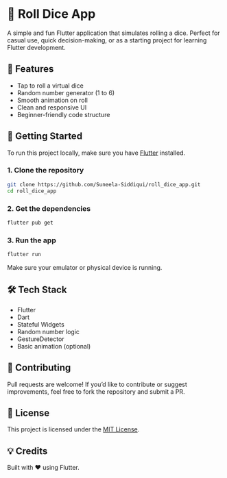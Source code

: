 # 🎲 Roll Dice App

A simple and fun Flutter application that simulates rolling a dice. Perfect for casual use, quick decision-making, or as a starting project for learning Flutter development.

## 📱 Features

- Tap to roll a virtual dice
- Random number generator (1 to 6)
- Smooth animation on roll
- Clean and responsive UI
- Beginner-friendly code structure

## 🚀 Getting Started

To run this project locally, make sure you have [Flutter](https://flutter.dev/docs/get-started/install) installed.

### 1. Clone the repository

```bash
git clone https://github.com/Suneela-Siddiqui/roll_dice_app.git
cd roll_dice_app
```

### 2. Get the dependencies

```bash
flutter pub get
```

### 3. Run the app

```bash
flutter run
```

Make sure your emulator or physical device is running.

## 🛠️ Tech Stack

- Flutter
- Dart
- Stateful Widgets
- Random number logic
- GestureDetector
- Basic animation (optional)

## 🤝 Contributing

Pull requests are welcome! If you’d like to contribute or suggest improvements, feel free to fork the repository and submit a PR.

## 📄 License

This project is licensed under the [MIT License](LICENSE).

## 💡 Credits

Built with ❤️ using Flutter.

